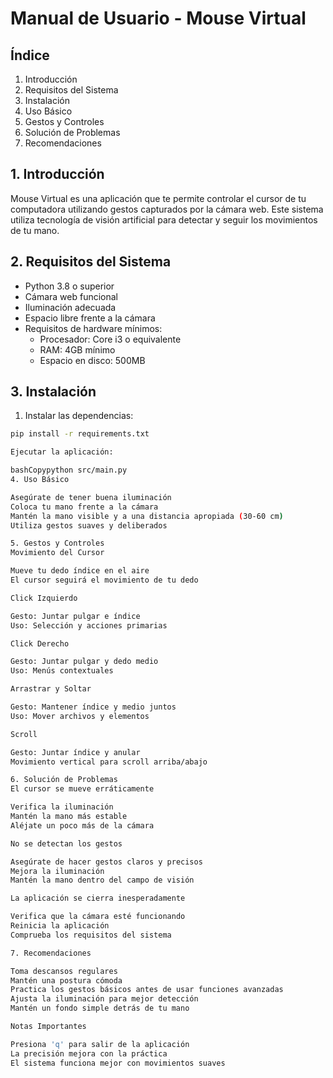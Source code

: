 # Manual de Usuario - Mouse Virtual

## Índice
1. Introducción
2. Requisitos del Sistema
3. Instalación
4. Uso Básico
5. Gestos y Controles
6. Solución de Problemas
7. Recomendaciones

## 1. Introducción
Mouse Virtual es una aplicación que te permite controlar el cursor de tu computadora utilizando gestos capturados por la cámara web. Este sistema utiliza tecnología de visión artificial para detectar y seguir los movimientos de tu mano.

## 2. Requisitos del Sistema
- Python 3.8 o superior
- Cámara web funcional
- Iluminación adecuada
- Espacio libre frente a la cámara
- Requisitos de hardware mínimos:
  * Procesador: Core i3 o equivalente
  * RAM: 4GB mínimo
  * Espacio en disco: 500MB

## 3. Instalación
1. Instalar las dependencias:
```bash
pip install -r requirements.txt

Ejecutar la aplicación:

bashCopypython src/main.py
4. Uso Básico

Asegúrate de tener buena iluminación
Coloca tu mano frente a la cámara
Mantén la mano visible y a una distancia apropiada (30-60 cm)
Utiliza gestos suaves y deliberados

5. Gestos y Controles
Movimiento del Cursor

Mueve tu dedo índice en el aire
El cursor seguirá el movimiento de tu dedo

Click Izquierdo

Gesto: Juntar pulgar e índice
Uso: Selección y acciones primarias

Click Derecho

Gesto: Juntar pulgar y dedo medio
Uso: Menús contextuales

Arrastrar y Soltar

Gesto: Mantener índice y medio juntos
Uso: Mover archivos y elementos

Scroll

Gesto: Juntar índice y anular
Movimiento vertical para scroll arriba/abajo

6. Solución de Problemas
El cursor se mueve erráticamente

Verifica la iluminación
Mantén la mano más estable
Aléjate un poco más de la cámara

No se detectan los gestos

Asegúrate de hacer gestos claros y precisos
Mejora la iluminación
Mantén la mano dentro del campo de visión

La aplicación se cierra inesperadamente

Verifica que la cámara esté funcionando
Reinicia la aplicación
Comprueba los requisitos del sistema

7. Recomendaciones

Toma descansos regulares
Mantén una postura cómoda
Practica los gestos básicos antes de usar funciones avanzadas
Ajusta la iluminación para mejor detección
Mantén un fondo simple detrás de tu mano

Notas Importantes

Presiona 'q' para salir de la aplicación
La precisión mejora con la práctica
El sistema funciona mejor con movimientos suaves